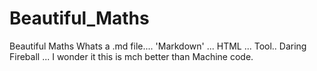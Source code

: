# Beautiful_Maths
Beautiful Maths
Whats a .md file.... 'Markdown' ... HTML ... Tool.. Daring Fireball ... I wonder it this is mch better than Machine code.
